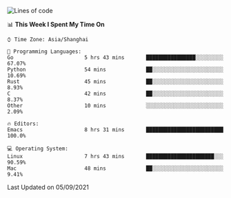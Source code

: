 <!--START_SECTION:waka-->
![Lines of code](https://img.shields.io/badge/From%20Hello%20World%20I%27ve%20Written-49781%20lines%20of%20code-blue)

📊 **This Week I Spent My Time On** 

```text
⌚︎ Time Zone: Asia/Shanghai

💬 Programming Languages: 
Go                       5 hrs 43 mins       ████████████████░░░░░░░░░   67.07% 
Python                   54 mins             ██░░░░░░░░░░░░░░░░░░░░░░░   10.69% 
Rust                     45 mins             ██░░░░░░░░░░░░░░░░░░░░░░░   8.93% 
C                        42 mins             ██░░░░░░░░░░░░░░░░░░░░░░░   8.37% 
Other                    10 mins             ░░░░░░░░░░░░░░░░░░░░░░░░░   2.09%

🔥 Editors: 
Emacs                    8 hrs 31 mins       █████████████████████████   100.0%

💻 Operating System: 
Linux                    7 hrs 43 mins       ██████████████████████░░░   90.59% 
Mac                      48 mins             ██░░░░░░░░░░░░░░░░░░░░░░░   9.41%

```


 Last Updated on 05/09/2021
<!--END_SECTION:waka-->
